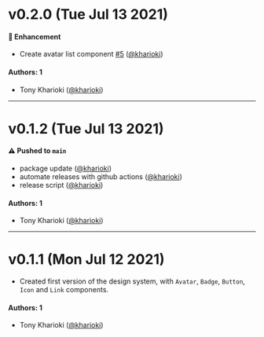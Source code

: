 # v0.2.0 (Tue Jul 13 2021)

#### 🚀 Enhancement

- Create avatar list component [#5](https://github.com/kharioki/learn-storybook-design-system/pull/5) ([@kharioki](https://github.com/kharioki))

#### Authors: 1

- Tony Kharioki ([@kharioki](https://github.com/kharioki))

---

# v0.1.2 (Tue Jul 13 2021)

#### ⚠️ Pushed to `main`

- package update ([@kharioki](https://github.com/kharioki))
- automate releases with github actions ([@kharioki](https://github.com/kharioki))
- release script ([@kharioki](https://github.com/kharioki))

#### Authors: 1

- Tony Kharioki ([@kharioki](https://github.com/kharioki))

---

# v0.1.1 (Mon Jul 12 2021)

- Created first version of the design system, with `Avatar`, `Badge`, `Button`, `Icon` and `Link` components.

#### Authors: 1

- Tony Kharioki ([@kharioki](https://github.com/kharioki))
